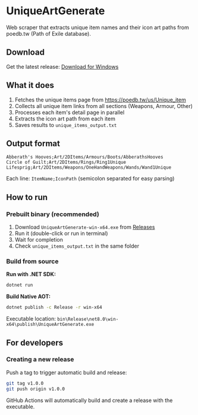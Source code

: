 # UniqueArtGenerate

Web scraper that extracts unique item names and their icon art paths from poedb.tw (Path of Exile database).

## Download

Get the latest release: [Download for Windows](../../releases/latest)

## What it does

1. Fetches the unique items page from https://poedb.tw/us/Unique_item
2. Collects all unique item links from all sections (Weapons, Armour, Other)
3. Processes each item's detail page in parallel
4. Extracts the icon art path from each item
5. Saves results to `unique_items_output.txt`

## Output format

```
Abberath's Hooves;Art/2DItems/Armours/Boots/AbberathsHooves
Circle of Guilt;Art/2DItems/Rings/Ring1Unique
Lifesprig;Art/2DItems/Weapons/OneHandWeapons/Wands/Wand1Unique
```

Each line: `ItemName;IconPath` (semicolon separated for easy parsing)

## How to run

### Prebuilt binary (recommended)
1. Download `UniqueArtGenerate-win-x64.exe` from [Releases](../../releases)
2. Run it (double-click or run in terminal)
3. Wait for completion
4. Check `unique_items_output.txt` in the same folder

### Build from source

**Run with .NET SDK:**
```bash
dotnet run
```

**Build Native AOT:**
```bash
dotnet publish -c Release -r win-x64
```

Executable location: `bin\Release\net8.0\win-x64\publish\UniqueArtGenerate.exe`

## For developers

### Creating a new release

Push a tag to trigger automatic build and release:

```bash
git tag v1.0.0
git push origin v1.0.0
```

GitHub Actions will automatically build and create a release with the executable.
